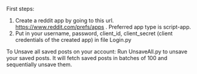 First steps:
1. Create a reddit app by going to this url. https://www.reddit.com/prefs/apps . Preferred app type is script-app.
2. Put in your username, password, client_id, client_secret (client credentials of the created app) in file Login.py

To Unsave all saved posts on your account:
Run UnsaveAll.py to unsave your saved posts. It will fetch saved posts in batches of 100 and sequentially unsave them.